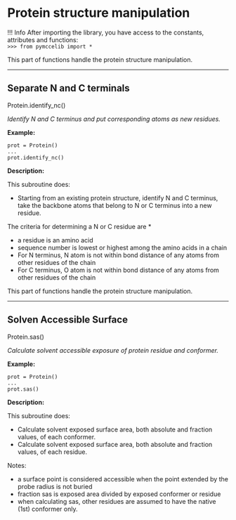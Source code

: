 # Protein structure manipulation

!!! Info
    After importing the library, you have access to the constants, attributes and functions:<br>
    ```>>> from pymccelib import *  ```

This part of functions handle the protein structure manipulation.

---
## Separate N and C terminals

Protein.identify_nc()

*Identify N and C terminus and put corresponding atoms as new residues.*

**Example:**
```
prot = Protein()
...
prot.identify_nc()
```

**Description:**

This subroutine does:

  * Starting from an existing protein structure, identify N and C terminus, take the backbone atoms that belong to N 
  or C terminus into a new residue.

The criteria for determining a N or C residue are *

  * a residue is an amino acid
  * sequence number is lowest or highest among the amino acids in a chain
  * For N terminus, N atom is not within bond distance of any atoms from other residues of the chain
  * For C terminus, O atom is not within bond distance of any atoms from other residues of the chain

This part of functions handle the protein structure manipulation.

---
## Solven Accessible Surface

Protein.sas()

*Calculate solvent accessible exposure of protein residue and conformer.*

**Example:**
```
prot = Protein()
...
prot.sas()
```

**Description:**

This subroutine does:

  * Calculate solvent exposed surface area, both absolute and fraction values, of each conformer.
  * Calculate solvent exposed surface area, both absolute and fraction values, of each residue.

Notes:

  * a surface point is considered accessible when the  point extended by the probe radius is not buried 
  * fraction sas is exposed area divided by exposed conformer or residue 
  * when calculating sas, other residues are assumed to have the native (1st) conformer only.



